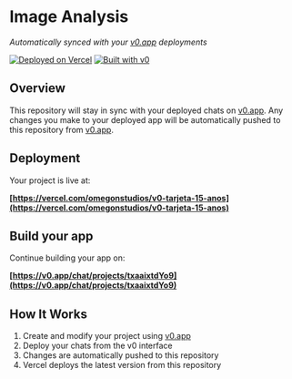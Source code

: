 # Image Analysis

*Automatically synced with your [v0.app](https://v0.app) deployments*

[![Deployed on Vercel](https://img.shields.io/badge/Deployed%20on-Vercel-black?style=for-the-badge&logo=vercel)](https://vercel.com/omegonstudios/v0-tarjeta-15-anos)
[![Built with v0](https://img.shields.io/badge/Built%20with-v0.app-black?style=for-the-badge)](https://v0.app/chat/projects/txaaixtdYo9)

## Overview

This repository will stay in sync with your deployed chats on [v0.app](https://v0.app).
Any changes you make to your deployed app will be automatically pushed to this repository from [v0.app](https://v0.app).

## Deployment

Your project is live at:

**[https://vercel.com/omegonstudios/v0-tarjeta-15-anos](https://vercel.com/omegonstudios/v0-tarjeta-15-anos)**

## Build your app

Continue building your app on:

**[https://v0.app/chat/projects/txaaixtdYo9](https://v0.app/chat/projects/txaaixtdYo9)**

## How It Works

1. Create and modify your project using [v0.app](https://v0.app)
2. Deploy your chats from the v0 interface
3. Changes are automatically pushed to this repository
4. Vercel deploys the latest version from this repository
